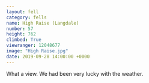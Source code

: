 ```yaml
---
layout: fell
category: fells
name: High Raise (Langdale)
number: 57
height: 762
climbed: True
viewranger: 12048677
image: "High Raise.jpg"
date: 2019-09-28 14:00:00 +0000
---
```

What a view.  We had been very lucky with the weather.
